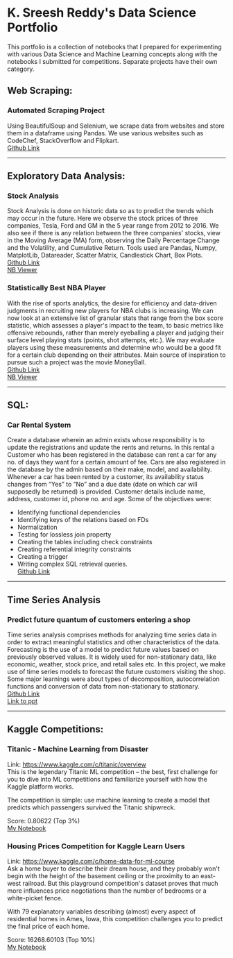 # K. Sreesh Reddy's Data Science Portfolio
This portfolio is a collection of notebooks that I prepared for experimenting with various Data Science and Machine Learning concepts along with the notebooks I submitted for competitions. Separate projects have their own category. 
## Web Scraping:
### Automated Scraping Project
Using BeautifulSoup and Selenium, we scrape data from websites and store them in a dataframe using Pandas. We use various websites such as CodeChef, StackOverflow and Flipkart.<br>
[Github Link](https://github.com/sreesh2411/Web-Scraping)

<hr>

## Exploratory Data Analysis:
### Stock Analysis
Stock Analysis is done on historic data so as to predict the trends which may occur in the future. Here we observe the stock prices of three companies, Tesla, Ford and GM in the 5 year range from 2012 to 2016. We also see if there is any relation between the three companies' stocks, view in the Moving Average (MA) form, observing the Daily Percentage Change and the Volatility, and Cumulative Return. Tools used are Pandas, Numpy, MatplotLib, Datareader, Scatter Matrix, Candlestick Chart, Box Plots.<br>
[Github Link](https://github.com/sreesh2411/Stock-Analysis)<br>
[NB Viewer](https://nbviewer.org/github/sreesh2411/stock-analysis/blob/master/StockAnalysis.ipynb)

### Statistically Best NBA Player
With the rise of sports analytics, the desire for efficiency and data-driven judgments in recruiting new players for NBA clubs is increasing. We can now look at an extensive list of granular stats that range from the box score statistic, which assesses a player's impact to the team, to basic metrics like offensive rebounds, rather than merely eyeballing a player and judging their surface level playing stats (points, shot attempts, etc.). We may evaluate players using these measurements and determine who would be a good fit for a certain club depending on their attributes. Main source of inspiration to pursue such a project was the movie MoneyBall.<br>
[Github Link](https://github.com/sreesh2411/NBA-Analysis)<br>
[NB Viewer](https://nbviewer.org/github/sreesh2411/NBA-Analysis/blob/main/nba_analysis.ipynb)

<hr>

## SQL:
### Car Rental System
Create a database wherein an admin exists whose responsibility is to update the registrations and update the rents and returns. In this rental a Customer who has been registered in the database can rent a car for any no. of days they want for a certain amount of fee. Cars are also registered in the database by the admin based on their make, model, and availability. Whenever a car has been rented by a customer, its availability status changes from “Yes” to “No” and a due date (date on which car will supposedly be returned) is provided. Customer details include name, address, customer id, phone no. and age. Some of the objectives were: 
- Identifying functional dependencies 
- Identifying keys of the relations based on FDs 
- Normalization
- Testing for lossless join property 
- Creating the tables including check constraints 
- Creating referential integrity constraints 
- Creating a trigger 
- Writing complex SQL retrieval queries.<br>
[Github Link](https://github.com/sreesh2411/DBMS-Project)

<hr>

## Time Series Analysis
### Predict future quantum of customers entering a shop
Time series analysis comprises methods for analyzing time series data in order to extract meaningful statistics and other characteristics of the data. Forecasting is the use of a model to predict future values based on previously observed values. It is  widely used for non-stationary data, like economic, weather, stock price, and retail sales etc. In this project, we make use of time series models to forecast the future customers visiting the shop. Some major learnings were about types of decomposition, autocorrelation functions and conversion of data from non-stationary to stationary.<br>
[Github Link](https://github.com/sreesh2411/Time-Series-Analysis)<br>
[Link to ppt](https://github.com/sreesh2411/Time-Series-Analysis/blob/main/Time%20Series%20Forecasting.pptx)

<hr>

## Kaggle Competitions: 
### Titanic - Machine Learning from Disaster
Link: https://www.kaggle.com/c/titanic/overview <br>
This is the legendary Titanic ML competition – the best, first challenge for you to dive into ML competitions and familiarize yourself with how the Kaggle platform works.

The competition is simple: use machine learning to create a model that predicts which passengers survived the Titanic shipwreck.

Score:  0.80622 (Top 3%)<br>
[My Notebook](https://github.com/sreesh2411/Kaggle-Submissions/blob/main/Titanic/sreesh_titanic.ipynb)


### Housing Prices Competition for Kaggle Learn Users
Link: https://www.kaggle.com/c/home-data-for-ml-course <br>
Ask a home buyer to describe their dream house, and they probably won't begin with the height of the basement ceiling or the proximity to an east-west railroad. But this playground competition's dataset proves that much more influences price negotiations than the number of bedrooms or a white-picket fence.

With 79 explanatory variables describing (almost) every aspect of residential homes in Ames, Iowa, this competition challenges you to predict the final price of each home.

Score: 16268.60103 (Top 10%)<br>
[My Notebook](https://github.com/sreesh2411/Kaggle-Submissions/blob/main/Housing/sreesh_housing.ipynb)





